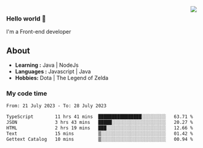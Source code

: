 <img align='right' src="https://github-readme-stats.vercel.app/api?username=jumodada&show_icons=true&theme=vue">

### Hello world 👋

I'm a Front-end developer 
    
## About
-  **Learning :** Java | NodeJs
-  **Languages :** Javascript | Java
-  **Hobbies:** Dota | The Legend of Zelda

### My code time

<!--START_SECTION:waka-->

```txt
From: 21 July 2023 - To: 28 July 2023

TypeScript        11 hrs 41 mins  ████████████████░░░░░░░░░   63.71 %
JSON              3 hrs 43 mins   █████░░░░░░░░░░░░░░░░░░░░   20.27 %
HTML              2 hrs 19 mins   ███░░░░░░░░░░░░░░░░░░░░░░   12.66 %
Text              15 mins         ▒░░░░░░░░░░░░░░░░░░░░░░░░   01.42 %
Gettext Catalog   10 mins         ▒░░░░░░░░░░░░░░░░░░░░░░░░   00.94 %
```

<!--END_SECTION:waka-->
